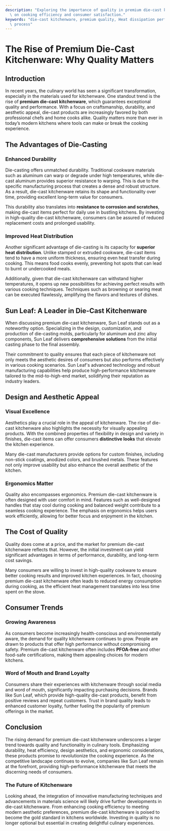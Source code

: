 ```yaml
---
description: "Exploring the importance of quality in premium die-cast kitchenware and its impact\
  \ on cooking efficiency and consumer satisfaction."
keywords: "die-cast kitchenware, premium quality, Heat dissipation performance, Die casting\
  \ process"
---
```

# The Rise of Premium Die-Cast Kitchenware: Why Quality Matters

## Introduction

In recent years, the culinary world has seen a significant transformation, especially in the materials used for kitchenware. One standout trend is the rise of **premium die-cast kitchenware**, which guarantees exceptional quality and performance. With a focus on craftsmanship, durability, and aesthetic appeal, die-cast products are increasingly favored by both professional chefs and home cooks alike. Quality matters more than ever in today’s modern kitchens where tools can make or break the cooking experience.

## The Advantages of Die-Casting

### Enhanced Durability

Die-casting offers unmatched durability. Traditional cookware materials such as aluminum can warp or degrade under high temperatures, while die-cast aluminum provides superior resistance to warping. This is due to the specific manufacturing process that creates a dense and robust structure. As a result, die-cast kitchenware retains its shape and functionality over time, providing excellent long-term value for consumers.

This durability also translates into **resistance to corrosion and scratches**, making die-cast items perfect for daily use in bustling kitchens. By investing in high-quality die-cast kitchenware, consumers can be assured of reduced replacement costs and prolonged usability.

### Improved Heat Distribution

Another significant advantage of die-casting is its capacity for **superior heat distribution**. Unlike stamped or extruded cookware, die-cast items tend to have a more uniform thickness, ensuring even heat transfer during cooking. This means food cooks evenly, preventing hot spots that can lead to burnt or undercooked meals.

Additionally, given that die-cast kitchenware can withstand higher temperatures, it opens up new possibilities for achieving perfect results with various cooking techniques. Techniques such as browning or searing meat can be executed flawlessly, amplifying the flavors and textures of dishes.

## Sun Leaf: A Leader in Die-Cast Kitchenware

When discussing premium die-cast kitchenware, Sun Leaf stands out as a noteworthy option. Specializing in the design, customization, and production of die-casting molds, particularly for aluminum and zinc alloy components, Sun Leaf delivers **comprehensive solutions** from the initial casting phase to the final assembly.

Their commitment to quality ensures that each piece of kitchenware not only meets the aesthetic desires of consumers but also performs effectively in various cooking scenarios. Sun Leaf's advanced technology and robust manufacturing capabilities help produce high-performance kitchenware tailored to the mid-to-high-end market, solidifying their reputation as industry leaders.

## Design and Aesthetic Appeal

### Visual Excellence

Aesthetics play a crucial role in the appeal of kitchenware. The rise of die-cast kitchenware also highlights the necessity for visually appealing products. With the combined properties of flexibility in design and variety in finishes, die-cast items can offer consumers **distinctive looks** that elevate the kitchen experience. 

Many die-cast manufacturers provide options for custom finishes, including non-stick coatings, anodized colors, and brushed metals. These features not only improve usability but also enhance the overall aesthetic of the kitchen.

### Ergonomics Matter

Quality also encompasses ergonomics. Premium die-cast kitchenware is often designed with user comfort in mind. Features such as well-designed handles that stay cool during cooking and balanced weight contribute to a seamless cooking experience. The emphasis on ergonomics helps users work efficiently, allowing for better focus and enjoyment in the kitchen.

## The Cost of Quality

Quality does come at a price, and the market for premium die-cast kitchenware reflects that. However, the initial investment can yield significant advantages in terms of performance, durability, and long-term cost savings. 

Many consumers are willing to invest in high-quality cookware to ensure better cooking results and improved kitchen experiences. In fact, choosing premium die-cast kitchenware often leads to reduced energy consumption during cooking, as the efficient heat management translates into less time spent on the stove.

## Consumer Trends

### Growing Awareness

As consumers become increasingly health-conscious and environmentally aware, the demand for quality kitchenware continues to grow. People are drawn to products that offer high performance without compromising safety. Premium die-cast kitchenware often includes **PFOA-free** and other food-safe certifications, making them appealing choices for modern kitchens.

### Word of Mouth and Brand Loyalty

Consumers share their experiences with kitchenware through social media and word of mouth, significantly impacting purchasing decisions. Brands like Sun Leaf, which provide high-quality die-cast products, benefit from positive reviews and repeat customers. Trust in brand quality leads to enhanced customer loyalty, further fueling the popularity of premium offerings in the market.

## Conclusion

The rising demand for premium die-cast kitchenware underscores a larger trend towards quality and functionality in culinary tools. Emphasizing durability, heat efficiency, design aesthetics, and ergonomic considerations, these products promise to revolutionize the cooking experience. As the competitive landscape continues to evolve, companies like Sun Leaf remain at the forefront, providing high-performance kitchenware that meets the discerning needs of consumers.

### The Future of Kitchenware

Looking ahead, the integration of innovative manufacturing techniques and advancements in materials science will likely drive further developments in die-cast kitchenware. From enhancing cooking efficiency to meeting modern aesthetic preferences, premium die-cast kitchenware is poised to become the gold standard in kitchens worldwide. Investing in quality is no longer optional but essential in creating delightful culinary experiences.
